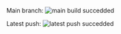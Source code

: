 Main branch:
![main build succedded](https://github.com/Prospect-Robotics/Robot2024/actions/workflows/gradle.yml/badge.svg?branch=master)

Latest push:
![latest push succedded](https://github.com/Prospect-Robotics/Robot2024/actions/workflows/gradle.yml/badge.svg?event=push)
